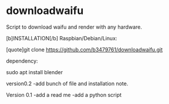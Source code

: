# downloadwaifu

Script to download waifu and render with any hardware.


[b]INSTALLATION[/b]
Raspbian/Debian/Linux:

[quote]git clone https://github.com/b3479761/downloadwaifu.git

dependency:

sudo apt install blender

version0.2
-add bunch of file and installation note.

Version 0.1
-add a read me
-add a python script
